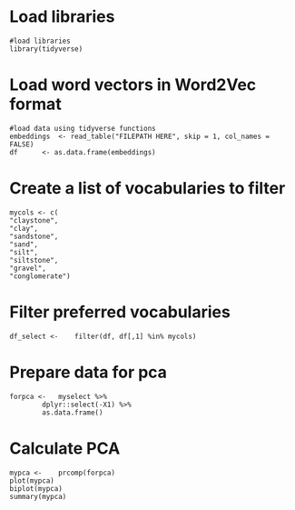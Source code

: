 # Load libraries
```
#load libraries
library(tidyverse)
```



# Load word vectors in Word2Vec format
```
#load data using tidyverse functions
embeddings 	<- read_table("FILEPATH HERE", skip = 1, col_names = FALSE)
df 		<- as.data.frame(embeddings)
```



# Create a list of vocabularies to filter
```
mycols <- c(
"claystone",
"clay",
"sandstone",
"sand",
"silt",
"siltstone",
"gravel",
"conglomerate")
```



# Filter preferred vocabularies
```
df_select <-	filter(df, df[,1] %in% mycols)
```



# Prepare data for pca
```
forpca <-	myselect %>%
		dplyr::select(-X1) %>%
		as.data.frame()
```



# Calculate PCA

```
mypca <-	prcomp(forpca) 
plot(mypca)
biplot(mypca)
summary(mypca)
```
